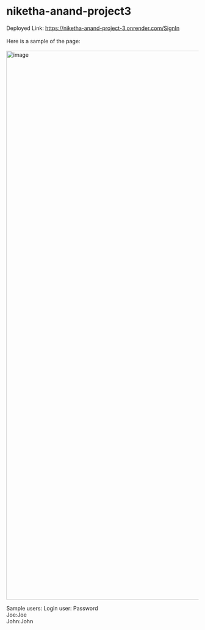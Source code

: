 # niketha-anand-project3<br>
Deployed Link: https://niketha-anand-project-3.onrender.com/SignIn<br><br>
Here is a sample of the page:<br><br>
<img width="1440" alt="image" src="https://github.com/nikethaanand/Social-Media-Website/assets/47215795/764fe997-211d-4d45-a0f2-0233cb234e5f">


Sample users:
Login user: Password<br>
Joe:Joe<br>
John:John<br>
